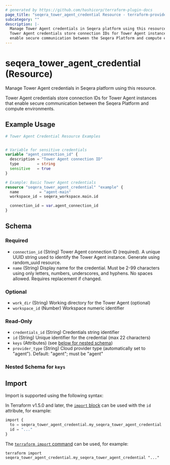 ```yaml
---
# generated by https://github.com/hashicorp/terraform-plugin-docs
page_title: "seqera_tower_agent_credential Resource - terraform-provider-seqera"
subcategory: ""
description: |-
  Manage Tower Agent credentials in Seqera platform using this resource.
  Tower Agent credentials store connection IDs for Tower Agent instances that
  enable secure communication between the Seqera Platform and compute environments.
---
```


# seqera_tower_agent_credential (Resource)

Manage Tower Agent credentials in Seqera platform using this resource.

Tower Agent credentials store connection IDs for Tower Agent instances that
enable secure communication between the Seqera Platform and compute environments.

## Example Usage

```terraform
# Tower Agent Credential Resource Examples


# Variable for sensitive credentials
variable "agent_connection_id" {
  description = "Tower Agent connection ID"
  type        = string
  sensitive   = true
}

# Example: Basic Tower Agent credentials
resource "seqera_tower_agent_credential" "example" {
  name         = "agent-main"
  workspace_id = seqera_workspace.main.id

  connection_id = var.agent_connection_id
}
```

<!-- schema generated by tfplugindocs -->
## Schema

### Required

- `connection_id` (String) Tower Agent connection ID (required). A unique UUID string used to identify the Tower Agent instance. Generate using random_uuid resource.
- `name` (String) Display name for the credential. Must be 2-99 characters using only letters, numbers, underscores, and hyphens. No spaces allowed. Requires replacement if changed.

### Optional

- `work_dir` (String) Working directory for the Tower Agent (optional)
- `workspace_id` (Number) Workspace numeric identifier

### Read-Only

- `credentials_id` (String) Credentials string identifier
- `id` (String) Unique identifier for the credential (max 22 characters)
- `keys` (Attributes) (see [below for nested schema](#nestedatt--keys))
- `provider_type` (String) Cloud provider type (automatically set to "agent"). Default: "agent"; must be "agent"

<a id="nestedatt--keys"></a>
### Nested Schema for `keys`

## Import

Import is supported using the following syntax:

In Terraform v1.5.0 and later, the [`import` block](https://developer.hashicorp.com/terraform/language/import) can be used with the `id` attribute, for example:

```terraform
import {
  to = seqera_tower_agent_credential.my_seqera_tower_agent_credential
  id = "..."
}
```

The [`terraform import` command](https://developer.hashicorp.com/terraform/cli/commands/import) can be used, for example:

```shell
terraform import seqera_tower_agent_credential.my_seqera_tower_agent_credential "..."
```
